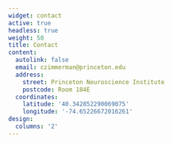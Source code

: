 ```yaml
---
widget: contact
active: true
headless: true
weight: 50
title: Contact
content:
  autolink: false
  email: czimmerman@princeton.edu
  address:
    street: Princeton Neuroscience Institute
    postcode: Room 184E
  coordinates:
    latitude: '40.342852290069075'
    longitude: '-74.65226672016261'
design:
  columns: '2'
---
```

